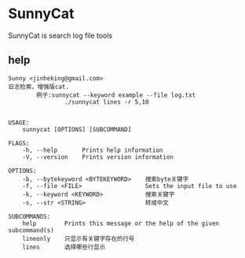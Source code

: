 # SunnyCat

SunnyCat is search log file tools

## help

    Sunny <jinheking@gmail.com>
    日志检索，增强版cat.
            例子:sunnycat --keyword example --file log.txt
                    ./sunnycat lines -r 5,10


    USAGE:
        sunnycat [OPTIONS] [SUBCOMMAND]

    FLAGS:
        -h, --help       Prints help information
        -V, --version    Prints version information

    OPTIONS:
        -b, --bytekeyword <BYTEKEYWORD>    搜索byte关键字
        -f, --file <FILE>                  Sets the input file to use
        -k, --keyword <KEYWORD>            搜索关键字
        -s, --str <STRING>                 转成中文

    SUBCOMMANDS:
        help        Prints this message or the help of the given subcommand(s)
        lineonly    只显示有关键字存在的行号
        lines       选择哪些行显示
